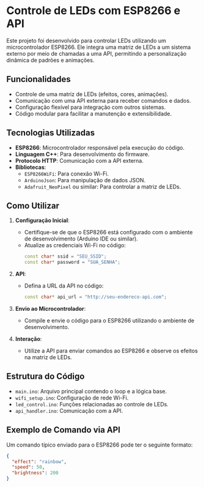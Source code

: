 # Controle de LEDs com ESP8266 e API

Este projeto foi desenvolvido para controlar LEDs utilizando um microcontrolador ESP8266. Ele integra uma matriz de LEDs a um sistema externo por meio de chamadas a uma API, permitindo a personalização dinâmica de padrões e animações.

## Funcionalidades

- Controle de uma matriz de LEDs (efeitos, cores, animações).
- Comunicação com uma API externa para receber comandos e dados.
- Configuração flexível para integração com outros sistemas.
- Código modular para facilitar a manutenção e extensibilidade.

## Tecnologias Utilizadas

- **ESP8266**: Microcontrolador responsável pela execução do código.
- **Linguagem C++**: Para desenvolvimento do firmware.
- **Protocolo HTTP**: Comunicação com a API externa.
- **Bibliotecas**:
  - `ESP8266WiFi`: Para conexão Wi-Fi.
  - `ArduinoJson`: Para manipulação de dados JSON.
  - `Adafruit_NeoPixel` ou similar: Para controlar a matriz de LEDs.

## Como Utilizar

1. **Configuração Inicial**:
   - Certifique-se de que o ESP8266 está configurado com o ambiente de desenvolvimento (Arduino IDE ou similar).
   - Atualize as credenciais Wi-Fi no código:
     ```cpp
     const char* ssid = "SEU_SSID";
     const char* password = "SUA_SENHA";
     ```

2. **API**:
   - Defina a URL da API no código:
     ```cpp
     const char* api_url = "http://seu-endereco-api.com";
     ```

3. **Envio ao Microcontrolador**:
   - Compile e envie o código para o ESP8266 utilizando o ambiente de desenvolvimento.

4. **Interação**:
   - Utilize a API para enviar comandos ao ESP8266 e observe os efeitos na matriz de LEDs.

## Estrutura do Código

- `main.ino`: Arquivo principal contendo o loop e a lógica base.
- `wifi_setup.ino`: Configuração de rede Wi-Fi.
- `led_control.ino`: Funções relacionadas ao controle de LEDs.
- `api_handler.ino`: Comunicação com a API.

## Exemplo de Comando via API

Um comando típico enviado para o ESP8266 pode ter o seguinte formato:
```json
{
  "effect": "rainbow",
  "speed": 50,
  "brightness": 200
}
